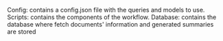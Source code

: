 Config: contains a config.json file with the queries and models to use.
Scripts: contains the components of the workflow.
Database: contains the database where fetch documents' information and generated summaries are stored
